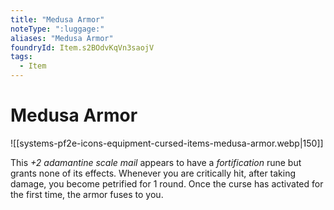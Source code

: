 ```yaml
---
title: "Medusa Armor"
noteType: ":luggage:"
aliases: "Medusa Armor"
foundryId: Item.s2BOdvKqVn3saojV
tags:
  - Item
---
```


# Medusa Armor
![[systems-pf2e-icons-equipment-cursed-items-medusa-armor.webp|150]]

This _+2 adamantine scale mail_ appears to have a _fortification_ rune but grants none of its effects. Whenever you are critically hit, after taking damage, you become petrified for 1 round. Once the curse has activated for the first time, the armor fuses to you.
